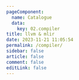 ```yaml
---
pageComponent:
  name: Catalogue
  data:
    key: 02.compiler
title: llvm & mlir
date: 2023-11-21 11:05:54
permalink: /compiler/
sidebar: false
article: false
comment: false
editLink: false
---
```

